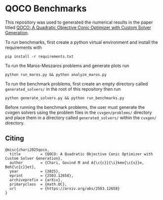 # QOCO Benchmarks

This repository was used to generated the numerical results in the paper titled [QOCO: A Quadratic Objective Conic Optimizer with Custom Solver Generation](https://arxiv.org/abs/2503.12658).

To run benchmarks, first create a python virtual environment and install the requirements with

```
pip install -r requirements.txt
```


To run the Maros-Meszaros problems and generate plots run

```
python run_maros.py && python analyze_maros.py
```


To run the benchmark problems, first create an empty directory called `generated_solvers/` in the root of this repository then run

```
python generate_solvers.py && python run_benchmarks.py
```
Before running the benchmark problems, the user must generate the cvxgen solvers using the problem files in the `cvxgen/problems/` directory and place them in a directory called `generated_solvers/` within the `cvxgen/` directory.

## Citing
```
@misc{chari2025qoco,
  title         = {QOCO: A Quadratic Objective Conic Optimizer with Custom Solver Generation},
  author        = {Chari, Govind M and A{\c{c}}{\i}kme{\c{s}}e, Beh{\c{c}}et},
  year          = {2025},
  eprint        = {2503.12658},
  archiveprefix = {arXiv},
  primaryclass  = {math.OC},
  url           = {https://arxiv.org/abs/2503.12658}
}
```
